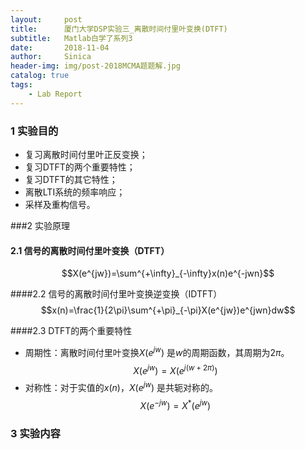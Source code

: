 ```yaml
---
layout:     post
title:      厦门大学DSP实验三_离散时间付里叶变换(DTFT)
subtitle:   Matlab白学了系列3
date:       2018-11-04
author:     Sinica
header-img: img/post-2018MCMA题题解.jpg
catalog: true
tags:
    - Lab Report
---
```


### 1 实验目的

- 复习离散时间付里叶正反变换；
- 复习DTFT的两个重要特性；
- 复习DTFT的其它特性；
- 离散LTI系统的频率响应；
- 采样及重构信号。


###2 实验原理

#### 2.1 信号的离散时间付里叶变换（DTFT）
$$X(e^{jw})=\sum^{+\infty}_{-\infty}x(n)e^{-jwn}$$

####2.2 信号的离散时间付里叶变换逆变换（IDTFT）
$$x(n)=\frac{1}{2\pi}\sum^{+\pi}_{-\pi}X(e^{jw})e^{jwn}dw$$

####2.3 DTFT的两个重要特性
- 周期性：离散时间付里叶变换$X(e^{jw})$ 是$w$的周期函数，其周期为$2π$。$$X(e^{jw}) = X(e^{j(w+2\pi)})$$
- 对称性：对于实值的$x(n)$，$X(e^{jw})$ 是共轭对称的。$$X(e^{-jw})=X^{*}(e^{jw})$$

### 3 实验内容

